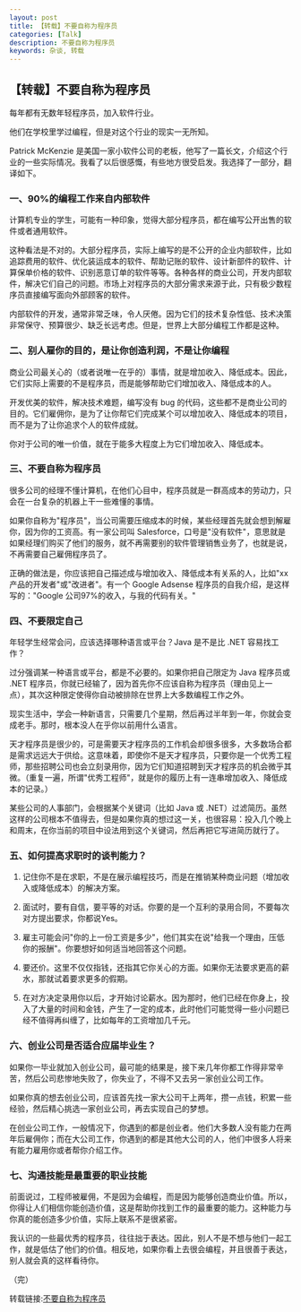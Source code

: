 ```yaml
---
layout: post
title: 【转载】不要自称为程序员
categories: [Talk]
description: 不要自称为程序员
keywords: 杂谈, 转载
---
```



## 【转载】不要自称为程序员

每年都有无数年轻程序员，加入软件行业。

他们在学校里学过编程，但是对这个行业的现实一无所知。

Patrick McKenzie 是美国一家小软件公司的老板，他写了一篇长文，介绍这个行业的一些实际情况。我看了以后很感慨，有些地方很受启发。我选择了一部分，翻译如下。

### 一、90%的编程工作来自内部软件

计算机专业的学生，可能有一种印象，觉得大部分程序员，都在编写公开出售的软件或者通用软件。

这种看法是不对的。大部分程序员，实际上编写的是不公开的企业内部软件，比如追踪费用的软件、优化装运成本的软件、帮助记账的软件、设计新部件的软件、计算保单价格的软件、识别恶意订单的软件等等。各种各样的商业公司，开发内部软件，解决它们自己的问题。市场上对程序员的大部分需求来源于此，只有极少数程序员直接编写面向外部顾客的软件。

内部软件的开发，通常非常乏味，令人厌倦。因为它们的技术复杂性低、技术决策非常保守、预算很少、缺乏长远考虑。但是，世界上大部分编程工作都是这种。

### 二、别人雇你的目的，是让你创造利润，不是让你编程
商业公司最关心的（或者说唯一在乎的）事情，就是增加收入、降低成本。因此，它们实际上需要的不是程序员，而是能够帮助它们增加收入、降低成本的人。

开发优美的软件，解决技术难题，编写没有 bug 的代码，这些都不是商业公司的目的。它们雇佣你，是为了让你帮它们完成某个可以增加收入、降低成本的项目，而不是为了让你追求个人的软件成就。

你对于公司的唯一价值，就在于能多大程度上为它们增加收入、降低成本。

### 三、不要自称为程序员

很多公司的经理不懂计算机，在他们心目中，程序员就是一群高成本的劳动力，只会在一台复杂的机器上干一些难懂的事情。

如果你自称为"程序员"，当公司需要压缩成本的时候，某些经理首先就会想到解雇你，因为你的工资高。有一家公司叫 Salesforce，口号是"没有软件"，意思就是如果经理们购买了他们的服务，就不再需要别的软件管理销售业务了，也就是说，不再需要自己雇佣程序员了。

正确的做法是，你应该把自己描述成与增加收入、降低成本有关系的人，比如"xx产品的开发者"或"改进者"。有一个 Google Adsense 程序员的自我介绍，是这样写的："Google 公司97%的收入，与我的代码有关。"

### 四、不要限定自己
年轻学生经常会问，应该选择哪种语言或平台？Java 是不是比 .NET 容易找工作？

过分强调某一种语言或平台，都是不必要的。如果你把自己限定为 Java 程序员或 .NET 程序员，你就已经输了，因为首先你不应该自称为程序员（理由见上一点），其次这种限定使得你自动被排除在世界上大多数编程工作之外。

现实生活中，学会一种新语言，只需要几个星期，然后再过半年到一年，你就会变成老手。那时，根本没人在乎你以前用什么语言。

天才程序员是很少的，可是需要天才程序员的工作机会却很多很多，大多数场合都是需求远远大于供给。这意味着，即使你不是天才程序员，只要你是一个优秀工程师，那些招聘公司也会立刻录用你，因为它们知道招聘到天才程序员的机会微乎其微。（重复一遍，所谓"优秀工程师"，就是你的履历上有一连串增加收入、降低成本的记录。）

某些公司的人事部门，会根据某个关键词（比如 Java 或 .NET）过滤简历。虽然这样的公司根本不值得去，但是如果你真的想过这一关，也很容易：投入几个晚上和周末，在你当前的项目中设法用到这个关键词，然后再把它写进简历就行了。

### 五、如何提高求职时的谈判能力？

1. 记住你不是在求职，不是在展示编程技巧，而是在推销某种商业问题（增加收入或降低成本）的解决方案。

2. 面试时，要有自信，要平等的对话。你要的是一个互利的录用合同，不要每次对方提出要求，你都说Yes。

3. 雇主可能会问"你的上一份工资是多少"，他们其实在说"给我一个理由，压低你的报酬"。你要想好如何适当地回答这个问题。

4. 要还价。这里不仅仅指钱，还指其它你关心的方面。如果你无法要求更高的薪水，那就试着要求更多的假期。

5. 在对方决定录用你以后，才开始讨论薪水。因为那时，他们已经在你身上，投入了大量的时间和金钱，产生了一定的成本，此时他们可能觉得一些小问题已经不值得再纠缠了，比如每年的工资增加几千元。

### 六、创业公司是否适合应届毕业生？

如果你一毕业就加入创业公司，最可能的结果是，接下来几年你都工作得非常辛苦，然后公司悲惨地失败了，你失业了，不得不又去另一家创业公司工作。

如果你真的想去创业公司，应该首先找一家大公司干上两年，攒一点钱，积累一些经验，然后精心挑选一家创业公司，再去实现自己的梦想。

在创业公司工作，一般情况下，你遇到的都是创业者。他们大多数人没有能力在两年后雇佣你；而在大公司工作，你遇到的都是其他大公司的人，他们中很多人将来有能力雇用你或者帮你介绍工作。

### 七、沟通技能是最重要的职业技能

前面说过，工程师被雇佣，不是因为会编程，而是因为能够创造商业价值。所以，你得让人们相信你能创造价值，这是帮助你找到工作的最重要的能力。这种能力与你真的能创造多少价值，实际上联系不是很紧密。

我认识的一些最优秀的程序员，往往拙于表达。因此，别人不是不想与他们一起工作，就是低估了他们的价值。相反地，如果你看上去很会编程，并且很善于表达，别人就会真的这样看待你。

（完）

转载链接:[不要自称为程序员](http://www.ruanyifeng.com/blog/2011/10/dont_call_yourself_a_programmer.html)